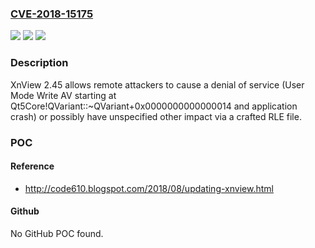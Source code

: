 ### [CVE-2018-15175](https://cve.mitre.org/cgi-bin/cvename.cgi?name=CVE-2018-15175)
![](https://img.shields.io/static/v1?label=Product&message=n%2Fa&color=blue)
![](https://img.shields.io/static/v1?label=Version&message=n%2Fa&color=blue)
![](https://img.shields.io/static/v1?label=Vulnerability&message=n%2Fa&color=brighgreen)

### Description

XnView 2.45 allows remote attackers to cause a denial of service (User Mode Write AV starting at Qt5Core!QVariant::~QVariant+0x0000000000000014 and application crash) or possibly have unspecified other impact via a crafted RLE file.

### POC

#### Reference
- http://code610.blogspot.com/2018/08/updating-xnview.html

#### Github
No GitHub POC found.

